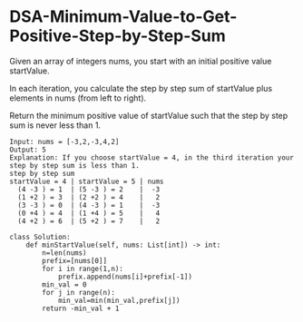 # DSA-Minimum-Value-to-Get-Positive-Step-by-Step-Sum
Given an array of integers nums, you start with an initial positive value startValue.

In each iteration, you calculate the step by step sum of startValue plus elements in nums (from left to right).

Return the minimum positive value of startValue such that the step by step sum is never less than 1.
```
Input: nums = [-3,2,-3,4,2]
Output: 5
Explanation: If you choose startValue = 4, in the third iteration your step by step sum is less than 1.
step by step sum
startValue = 4 | startValue = 5 | nums
  (4 -3 ) = 1  | (5 -3 ) = 2    |  -3
  (1 +2 ) = 3  | (2 +2 ) = 4    |   2
  (3 -3 ) = 0  | (4 -3 ) = 1    |  -3
  (0 +4 ) = 4  | (1 +4 ) = 5    |   4
  (4 +2 ) = 6  | (5 +2 ) = 7    |   2
```
```
class Solution:
    def minStartValue(self, nums: List[int]) -> int:
        n=len(nums)
        prefix=[nums[0]]
        for i in range(1,n):
            prefix.append(nums[i]+prefix[-1])                 
        min_val = 0
        for j in range(n):
            min_val=min(min_val,prefix[j])
        return -min_val + 1

```
